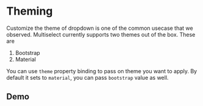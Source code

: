 # Theming

Customize the theme of dropdown is one of the common usecase that we observed. Multiselect currently supports two themes out of the box. These are
1. Bootstrap
2. Material

You can use `theme` property binding to pass on theme you want to apply. By default it sets to `material`, you can pass `bootstrap` value as well.

## Demo

<ms-theme></ms-theme>

<code-tabs>
  <code-pane title="app/theming.component.html" path="theming/src/app/theming.component.html"></code-pane>
  <code-pane title="app/theming.component.ts" path="theming/src/app/theming.component.ts"></code-pane>
</code-tabs>